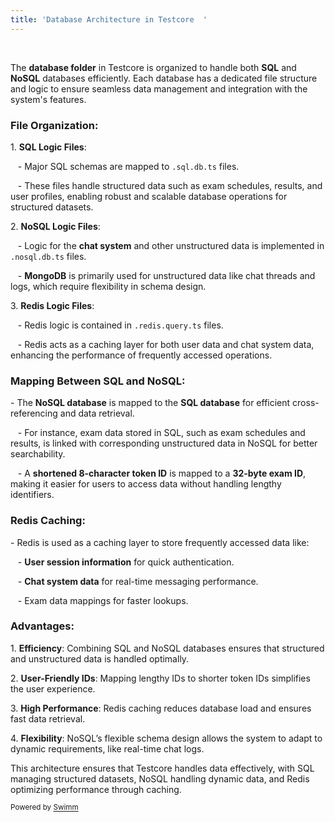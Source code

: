 ```yaml
---
title: 'Database Architecture in Testcore  '
---
```

&nbsp;

The **database folder** in Testcore is organized to handle both **SQL** and **NoSQL** databases efficiently. Each database has a dedicated file structure and logic to ensure seamless data management and integration with the system's features.&nbsp;&nbsp;

###  **File Organization:**  

1\. **SQL Logic Files**:&nbsp;&nbsp;

&nbsp;&nbsp;&nbsp;- Major SQL schemas are mapped to `.sql.db.ts` files.&nbsp;&nbsp;

&nbsp;&nbsp;&nbsp;- These files handle structured data such as exam schedules, results, and user profiles, enabling robust and scalable database operations for structured datasets.&nbsp;&nbsp;

2\. **NoSQL Logic Files**:&nbsp;&nbsp;

&nbsp;&nbsp;&nbsp;- Logic for the **chat system** and other unstructured data is implemented in `.nosql.db.ts` files.&nbsp;&nbsp;

&nbsp;&nbsp;&nbsp;- **MongoDB** is primarily used for unstructured data like chat threads and logs, which require flexibility in schema design.&nbsp;&nbsp;

3\. **Redis Logic Files**:&nbsp;&nbsp;

&nbsp;&nbsp;&nbsp;- Redis logic is contained in `.redis.query.ts` files.&nbsp;&nbsp;

&nbsp;&nbsp;&nbsp;- Redis acts as a caching layer for both user data and chat system data, enhancing the performance of frequently accessed operations.&nbsp;&nbsp;

### **Mapping Between SQL and NoSQL:**  

\- The **NoSQL database** is mapped to the **SQL database** for efficient cross-referencing and data retrieval.&nbsp;&nbsp;

&nbsp;&nbsp;&nbsp;- For instance, exam data stored in SQL, such as exam schedules and results, is linked with corresponding unstructured data in NoSQL for better searchability.&nbsp;&nbsp;

&nbsp;&nbsp;&nbsp;- A **shortened 8-character token ID** is mapped to a **32-byte exam ID**, making it easier for users to access data without handling lengthy identifiers.&nbsp;&nbsp;

### **Redis Caching:**  

\- Redis is used as a caching layer to store frequently accessed data like:&nbsp;&nbsp;

&nbsp;&nbsp;&nbsp;- **User session information** for quick authentication.&nbsp;&nbsp;

&nbsp;&nbsp;&nbsp;- **Chat system data** for real-time messaging performance.&nbsp;&nbsp;

&nbsp;&nbsp;&nbsp;- Exam data mappings for faster lookups.&nbsp;&nbsp;

### **Advantages:**  

1\. **Efficiency**: Combining SQL and NoSQL databases ensures that structured and unstructured data is handled optimally.&nbsp;&nbsp;

2\. **User-Friendly IDs**: Mapping lengthy IDs to shorter token IDs simplifies the user experience.&nbsp;&nbsp;

3\. **High Performance**: Redis caching reduces database load and ensures fast data retrieval.&nbsp;&nbsp;

4\. **Flexibility**: NoSQL’s flexible schema design allows the system to adapt to dynamic requirements, like real-time chat logs.&nbsp;&nbsp;

This architecture ensures that Testcore handles data effectively, with SQL managing structured datasets, NoSQL handling dynamic data, and Redis optimizing performance through caching.

<SwmMeta version="3.0.0" repo-id="Z2l0aHViJTNBJTNBVGVzdGNvcmUlM0ElM0FDT0RFQ1pFUk8=" repo-name="Testcore"><sup>Powered by [Swimm](https://app.swimm.io/)</sup></SwmMeta>
